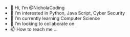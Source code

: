 - 👋 Hi, I’m @NicholaCoding
- 👀 I’m interested in Python, Java Script, Cyber Security 
- 🌱 I’m currently learning Computer Science  
- 💞️ I’m looking to collaborate on 
- 📫 How to reach me ...

<!---
NicholaCoding/NicholaCoding is a ✨ special ✨ repository because its `README.md` (this file) appears on your GitHub profile.
You can click the Preview link to take a look at your changes.
--->
